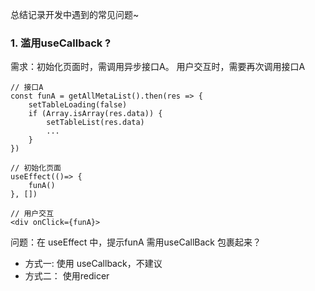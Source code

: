 总结记录开发中遇到的常见问题~

### 1. 滥用useCallback ?
需求：初始化页面时，需调用异步接口A。 用户交互时，需要再次调用接口A
```
// 接口A
const funA = getAllMetaList().then(res => {
    setTableLoading(false)
    if (Array.isArray(res.data)) {
        setTableList(res.data)
        ...
    }
})

// 初始化页面
useEffect(()=> {
    funA()
}, []) 

// 用户交互
<div onClick={funA}>
```
问题：在 useEffect 中，提示funA 需用useCallBack 包裹起来？

- 方式一:
使用 useCallback，不建议
- 方式二：
使用redicer